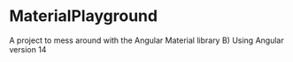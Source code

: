 # MaterialPlayground

A project to mess around with the Angular Material library B)
Using Angular version 14

